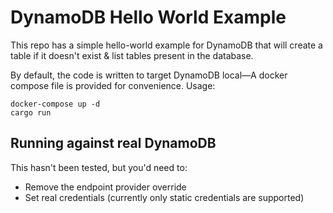 # DynamoDB Hello World Example
This repo has a simple hello-world example for DynamoDB that will create a table if it doesn't exist & list tables present in the database.

By default, the code is written to target DynamoDB local—A docker compose file is provided for convenience. Usage:

```
docker-compose up -d
cargo run
```

## Running against real DynamoDB

This hasn't been tested, but you'd need to:
- Remove the endpoint provider override
- Set real credentials (currently only static credentials are supported)
